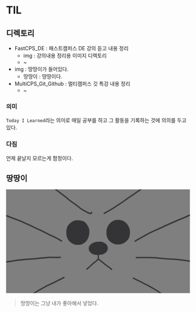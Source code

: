 # TIL

## 디렉토리

- FastCPS_DE : 패스트캠퍼스 DE 강의 듣고 내용 정리
  - img : 강의내용 정리용 이미지 디렉토리
  - ~
- img : 땅땅이가 들어있다.
  - 땅땅이 : 땅땅이다.
- MultiCPS_Git_Github : 멀티캠퍼스 깃 특강 내용 정리
  - ~

### 의미
`Today I Learned`라는 의미로 매일 공부를 하고 그 활동을 기록하는 것에 의의를 두고 있다.

### 다짐
언제 끝날지 모르는게 함정이다.

## 땅땅이
![땅땅이](/img/ddangddang.png)
> 땅땅이는 그냥 내가 좋아해서 넣었다.